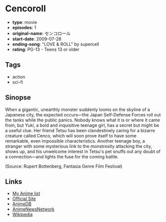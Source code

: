 # Cencoroll

-   **type**: movie
-   **episodes**: 1
-   **original-name**: センコロール
-   **start-date**: 2009-07-28
-   **ending-song**: "LOVE & ROLL" by supercell
-   **rating**: PG-13 - Teens 13 or older

## Tags

-   action
-   sci-fi

## Sinopse

When a gigantic, unearthly monster suddenly looms on the skyline of a Japanese city, the expected occurs—the Japan Self-Defense Forces roll out the tanks while the public panics. Nobody knows what it is or where it came from, but Yuki, a bold and inquisitive teenage girl, has a secret but might be a useful clue. Her friend Tetsu has been clandestinely caring for a bizarre creature called Cenco, which will soon prove itself to have some remarkable, even impossible characteristics. Another teenage boy, a stranger with some mysterious link to the monstrosity attacking the city, shows up, and his unwelcome interest in Tetsu's pet snuffs out any doubt of a connection—and lights the fuse for the coming battle.

(Source: Rupert Bottenberg, Fantasia Genre Film Festival)

## Links

-   [My Anime list](https://myanimelist.net/anime/3087/Cencoroll)
-   [Official Site](http://www.cencoroll.com/)
-   [AnimeDB](http://anidb.info/perl-bin/animedb.pl?show=anime&aid=4982)
-   [AnimeNewsNetwork](http://www.animenewsnetwork.com/encyclopedia/anime.php?id=8264)
-   [Wikipedia](http://en.wikipedia.org/wiki/Cencoroll)
